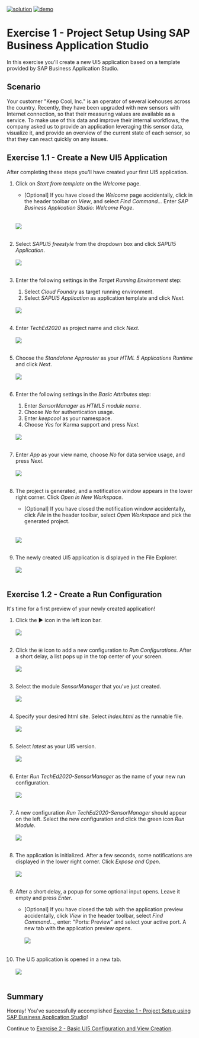[![solution](https://flat.badgen.net/badge/solution/available/green?icon=github)](https://github.com/SAP-samples/teched2020-DEV164/tree/code/ex1/TechEd2020)
[![demo](https://flat.badgen.net/badge/demo/deployed/blue?icon=chrome)](https://sap-samples.github.io/teched2020-DEV164/ex1/TechEd2020/SensorManager/webapp/)

# Exercise 1 - Project Setup Using SAP Business Application Studio

In this exercise you'll create a new UI5 application based on a template provided by SAP Business Application Studio.

## Scenario

Your customer "Keep Cool, Inc." is an operator of several icehouses across the country. Recently, they have been upgraded with new sensors with Internet connection, so that their measuring values are available as a service. To make use of this data and improve their internal workflows, the company asked us to provide an application leveraging this sensor data, visualize it, and provide an overview of the current state of each sensor, so that they can react quickly on any issues.

## Exercise 1.1 - Create a New UI5 Application

After completing these steps you'll have created your first UI5 application.

1. Click on *Start from template* on the *Welcome* page.
    * [Optional] If you have closed the *Welcome* page accidentally, click in the header toolbar on *View*, and select *Find Command...*  Enter *SAP Business Application Studio: Welcome Page*.</ul>
<br><br>![](images/01_01_0010b.png)<br><br>

2. Select *SAPUI5 freestyle* from the dropdown box and click *SAPUI5 Application*.
<br><br>![](images/01_01_0020b.png)<br><br>

3. Enter the following settings in the *Target Running Environment* step: 
    1. Select *Cloud Foundry* as target running environment.
    2. Select *SAPUI5 Application* as application template and click *Next*.</ol>
<br>![](images/01_01_0030.png)<br><br><ol>

4. Enter *TechEd2020* as project name and click *Next*.
<br><br>![](images/01_01_0040.png)<br><br>

5. Choose the *Standalone Approuter* as your *HTML 5 Applications Runtime* and click *Next*.
<br><br>![](images/01_01_0050.png)<br><br>

6. Enter the following settings in the *Basic Attributes* step:
    1. Enter *SensorManager* as *HTML5 module name*. 
    2. Choose *No* for authentication usage.
    3. Enter *keepcool* as your namespace.
    4. Choose *Yes* for Karma support and press *Next*.</ol>
<br>![](images/01_01_0060.png)<br><br><ol>

7. Enter *App* as your view name, choose *No* for data service usage, and press *Next*.
<br><br>![](images/01_01_0070.png)<br><br>

8. The project is generated, and a notification window appears in the lower right corner. Click *Open in New Workspace*.
   * [Optional] If you have closed the notification window accidentally, click *File* in the header toolbar, select *Open Workspace* and pick the generated project.  </ul>
<br><br>![](images/01_01_0080.png)<br><br>

9. The newly created UI5 application is displayed in the File Explorer.
<br><br>![](images/01_01_0090.png)<br><br>

## Exercise 1.2 - Create a Run Configuration

It's time for a first preview of your newly created application!

1. Click the &#9654; icon in the left icon bar.
<br><br>![](images/01_02_0010.png)<br><br>

2. Click the &plusb; icon to add a new configuration to *Run Configurations*. After a short delay, a list pops up in the top center of your screen. 
<br><br>![](images/01_02_0020.png)<br><br>

3. Select the module *SensorManager* that you've just created.
<br><br>![](images/01_02_0030.png)<br><br>

4. Specify your desired html site. Select *index.html* as the runnable file.
<br><br>![](images/01_02_0040.png)<br><br>

5. Select *latest* as your UI5 version.
<br><br>![](images/01_02_0050.png)<br><br>

6. Enter *Run TechEd2020-SensorManager* as the name of your new run configuration.
<br><br>![](images/01_02_0060.png)<br><br>

7. A new configuration *Run TechEd2020-SensorManager* should appear on the left. Select the new configuration and click the green icon *Run Module*.
<br><br>![](images/01_02_0070.png)<br><br>

8. The application is initialized. After a few seconds, some notifications are displayed in the lower right corner. Click *Expose and Open*.
<br><br>![](images/01_02_0080.png)<br><br>

9. After a short delay, a popup for some optional input opens. Leave it empty and press *Enter*.
    * [Optional] If you have closed the tab with the application preview accidentally, click *View* in the header toolbar, select *Find Command...*, enter: "Ports: Preview" and select your active port. A new tab with the application preview opens.
<br><br>![](images/01_02_0090.png)<br><br>

10.  The UI5 application is opened in a new tab.
<br><br>![](images/01_02_0100.png)<br><br>

## Summary

Hooray! You've successfully accomplished [Exercise 1 - Project Setup using SAP Business Application Studio](#exercise-1---project-setup-using-sap-business-applicationsstudio)!

Continue to [Exercise 2 - Basic UI5 Configuration and  View Creation](../ex2/README.md).
